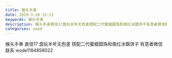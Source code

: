 ```yaml
---
title: 猴头手串
date: 2019-3-28 15:11
keywords: 猴头手串
description: 猴头手串直径17盘玩半年无色差搭配二代蜜蜡圆珠和南红冰飘饼子有意者微信联系wode1184858022
categories: used
---
```

<td class="t_f" id="postmessage_3329259">

<img alt="" border="0" class="zoom" data-cf-modified-defc7c921abc2c20cc2c7dcd-="" file="http://www.flw.ph/data/appbyme/upload/image/201903/28/zq3zHAOJV17W.jpg" id="aimg_pGyV2" lazyloadthumb="1" onclick="" onmouseover="" src="http://www.flw.ph/data/appbyme/upload/image/201903/28/zq3zHAOJV17W.jpg"/><br/>
猴头手串 直径17 盘玩半年无色差 搭配二代蜜蜡圆珠和南红冰飘饼子 有意者微信联系 wode1184858022<br/>
</td>
